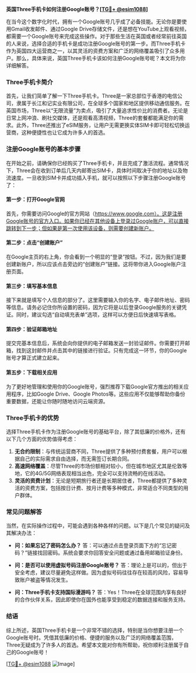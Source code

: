 **英国Three手机卡如何注册Google账号？[[TG💪+ @esim1088](https://t.me/s/esim1088)]**

在当今这个数字化时代，拥有一个Google账号几乎成了必备技能。无论你是要使用Gmail收发邮件、通过Google Drive存储文件，还是想在YouTube上观看视频，都需要一个Google账号来完成这些操作。对于那些生活在英国或者经常前往英国的人来说，选择合适的手机卡是成功注册Google账号的第一步。而Three手机卡作为英国四大运营商之一，以其灵活的资费方案和广泛的网络覆盖吸引了众多用户。那么，具体来说，英国Three手机卡该如何注册Google账号呢？本文将为你详细解答。

### Three手机卡简介

首先，让我们简单了解一下Three手机卡。Three是一家总部位于香港的电信公司，隶属于长江和记实业有限公司，在全球多个国家和地区提供移动通信服务。在英国市场，Three以“无限流量”为卖点，吸引了大量追求性价比的消费者。无论是日常上网冲浪、刷社交媒体，还是观看高清视频，Three的套餐都能满足你的需求。此外，Three还推出了eSIM服务，让用户无需更换实体SIM卡即可轻松切换运营商，这种便捷性也让它成为许多人的首选。

### 注册Google账号的基本步骤

在开始之前，请确保你已经购买了Three手机卡，并且完成了激活流程。通常情况下，Three会在收到订单后几天内邮寄出SIM卡，具体时间取决于你的地址以及物流速度。一旦收到SIM卡并成功插入手机，就可以按照以下步骤注册Google账号了：

#### 第一步：打开Google官网

首先，你需要访问Google的官方网站（https://www.google.com）。这是注册Google账号的官方入口。如果你已经在其他设备上登录过Google账户，可以直接跳转到下一步；但如果是第一次使用该设备，则需要创建新账户。

#### 第二步：点击“创建账户”

在Google主页的右上角，你会看到一个明显的“登录”按钮。不过，因为我们是要创建新账户，所以应该点击旁边的“创建账户”链接。这将带你进入Google账户注册页面。

#### 第三步：填写基本信息

接下来就是填写个人信息的部分了。这里需要输入你的名字、电子邮件地址、密码等信息。请务必记住你所设置的密码，因为它将是以后登录Google服务的关键凭证。同时，建议勾选“自动填充表单”选项，这样可以方便日后快速填写表格。

#### 第四步：验证邮箱地址

提交完基本信息后，系统会向你提供的电子邮箱发送一封验证邮件。你需要打开邮箱，找到这封邮件并点击其中的链接进行验证。只有完成这一环节，你的Google账号才算正式建立起来。

#### 第五步：下载相关应用

为了更好地管理和使用你的Google账号，强烈推荐下载Google官方推出的相关应用程序，比如Google Drive、Google Photos等。这些应用不仅能够帮助你备份重要数据，还能让你随时随地访问云端资源。

### Three手机卡的优势

选择Three手机卡作为注册Google账号的基础平台，除了其低廉的价格外，还有以下几个方面的优势值得考虑：

1. **无合约限制**：与传统运营商不同，Three提供了多种预付费套餐，用户可以根据自己的实际需求自由选择，而无需签订长期合同。
2. **高速网络覆盖**：尽管Three的市场份额相对较小，但在城市地区尤其是伦敦等地，它的4G/5G网络表现相当出色，完全可以支持流畅的在线活动。
3. **灵活的资费计划**：无论是短期旅行者还是长期居住者，Three都提供了多种灵活的资费方案，包括按日计费、按月计费等多种模式，非常适合不同类型的用户群体。

### 常见问题解答

当然，在实际操作过程中，可能会遇到各种各样的问题。以下是几个常见的疑问及其解决办法：

- **问：如果忘记了密码怎么办？**
  答：可以通过点击登录页面下方的“忘记密码？”链接找回密码。系统会要求你回答安全问题或通过备用邮箱验证身份。

- **问：是否可以使用虚拟号码注册Google账号？**
  答：理论上是可以的，但出于安全考虑，建议尽量避免这样做。因为虚拟号码往往存在较高的风险，容易导致账户被盗等情况发生。

- **问：Three手机卡支持国际漫游吗？**
  答：Yes！Three在全球范围内享有良好的合作伙伴关系，因此即使你在国外也能享受到稳定的数据连接和服务支持。

### 结语

综上所述，英国Three手机卡是一个非常不错的选择，特别是当你想要注册一个Google账号时。凭借其低廉的价格、便捷的服务以及广泛的网络覆盖范围，Three无疑成为了许多人的首选。希望本文能对你有所帮助，祝你顺利注册属于自己的Google账号！

[[TG💪+ @esim1088](https://t.me/s/esim1088) ![Image](https://i.postimg.cc/4NQfJmqS/Snipaste-2025-05-13-00-14-12.png)]